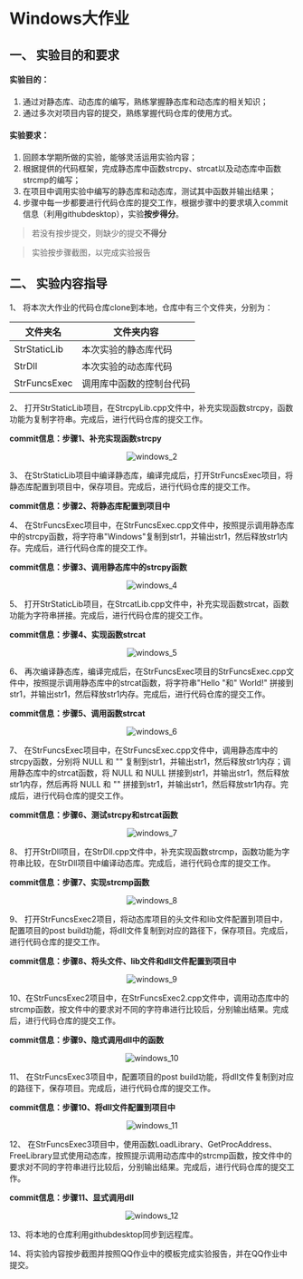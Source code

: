 # Windows大作业

## 一、	实验目的和要求
#### 实验目的：

1. 通过对静态库、动态库的编写，熟练掌握静态库和动态库的相关知识；
2. 通过多次对项目内容的提交，熟练掌握代码仓库的使用方式。

#### 实验要求：

1.	回顾本学期所做的实验，能够灵活运用实验内容；
2.	根据提供的代码框架，完成静态库中函数strcpy、strcat以及动态库中函数strcmp的编写；
3.	在项目中调用实验中编写的静态库和动态库，测试其中函数并输出结果；
4.	步骤中每一步都要进行代码仓库的提交工作，根据步骤中的要求填入commit信息（利用githubdesktop），实验**按步得分**。

> 若没有按步提交，则缺少的提交**不得分**

> 实验按步骤截图，以完成实验报告

## 二、	实验内容指导
1、	将本次大作业的代码仓库clone到本地，仓库中有三个文件夹，分别为：

文件夹名  | 文件夹内容
------------- | -------------
StrStaticLib  | 本次实验的静态库代码
StrDll  | 本次实验的动态库代码
StrFuncsExec  | 调用库中函数的控制台代码

2、	打开StrStaticLib项目，在StrcpyLib.cpp文件中，补充实现函数strcpy，函数功能为复制字符串。完成后，进行代码仓库的提交工作。

**commit信息：步骤1、补充实现函数strcpy**

<div align=center ><img src="https://raw.githubusercontent.com/BioFrostX/WindowsPictures/master/windows_2.png" alt="windows_2"></div>

3、	在StrStaticLib项目中编译静态库，编译完成后，打开StrFuncsExec项目，将静态库配置到项目中，保存项目。完成后，进行代码仓库的提交工作。

**commit信息：步骤2、将静态库配置到项目中**

4、	在StrFuncsExec项目中，在StrFuncsExec.cpp文件中，按照提示调用静态库中的strcpy函数，将字符串"Windows"复制到str1，并输出str1，然后释放str1内存。完成后，进行代码仓库的提交工作。

**commit信息：步骤3、调用静态库中的strcpy函数**

<div align=center ><img src="https://raw.githubusercontent.com/BioFrostX/WindowsPictures/master/windows_4.png" alt="windows_4"></div>


5、	打开StrStaticLib项目，在StrcatLib.cpp文件中，补充实现函数strcat，函数功能为字符串拼接。完成后，进行代码仓库的提交工作。

**commit信息：步骤4、实现函数strcat**

<div align=center ><img src="https://raw.githubusercontent.com/BioFrostX/WindowsPictures/master/windows_5.png" alt="windows_5"></div>

6、	再次编译静态库，编译完成后，在StrFuncsExec项目的StrFuncsExec.cpp文件中，按照提示调用静态库中的strcat函数，将字符串"Hello "和" World!" 拼接到str1，并输出str1，然后释放str1内存。完成后，进行代码仓库的提交工作。

**commit信息：步骤5、调用函数strcat**

<div align=center ><img src="https://raw.githubusercontent.com/BioFrostX/WindowsPictures/master/windows_6.png" alt="windows_6"></div>

7、  在StrFuncsExec项目中，在StrFuncsExec.cpp文件中，调用静态库中的strcpy函数，分别将 NULL 和 "" 复制到str1，并输出str1，然后释放str1内存；调用静态库中的strcat函数，将 NULL 和 NULL 拼接到str1，并输出str1，然后释放str1内存，然后再将 NULL 和 "" 拼接到str1，并输出str1，然后释放str1内存。完成后，进行代码仓库的提交工作。

**commit信息：步骤6、测试strcpy和strcat函数**

<div align=center ><img src="https://raw.githubusercontent.com/BioFrostX/WindowsPictures/master/windows_7.png" alt="windows_7"></div>


8、	打开StrDll项目，在StrDll.cpp文件中，补充实现函数strcmp，函数功能为字符串比较，在StrDll项目中编译动态库。完成后，进行代码仓库的提交工作。

**commit信息：步骤7、实现strcmp函数**

<div align=center ><img src="https://raw.githubusercontent.com/BioFrostX/WindowsPictures/master/windows_8.png" alt="windows_8"></div>

9、	打开StrFuncsExec2项目，将动态库项目的头文件和lib文件配置到项目中，配置项目的post build功能，将dll文件复制到对应的路径下，保存项目。完成后，进行代码仓库的提交工作。

**commit信息：步骤8、将头文件、lib文件和dll文件配置到项目中**

<div align=center ><img src="https://raw.githubusercontent.com/BioFrostX/WindowsPictures/master/windows_9.png" alt="windows_9"></div>

10、在StrFuncsExec2项目中，在StrFuncsExec2.cpp文件中，调用动态库中的strcmp函数，按文件中的要求对不同的字符串进行比较后，分别输出结果。完成后，进行代码仓库的提交工作。

**commit信息：步骤9、隐式调用dll中的函数**

<div align=center ><img src="https://raw.githubusercontent.com/BioFrostX/WindowsPictures/master/windows_10.png" alt="windows_10"></div>

11、	在StrFuncsExec3项目中，配置项目的post build功能，将dll文件复制到对应的路径下，保存项目。完成后，进行代码仓库的提交工作。

**commit信息：步骤10、将dll文件配置到项目中**

<div align=center ><img src="https://raw.githubusercontent.com/BioFrostX/WindowsPictures/master/windows_11.png" alt="windows_11"></div>

12、	在StrFuncsExec3项目中，使用函数LoadLibrary、GetProcAddress、FreeLibrary显式使用动态库，按照提示调用动态库中的strcmp函数，按文件中的要求对不同的字符串进行比较后，分别输出结果。完成后，进行代码仓库的提交工作。

**commit信息：步骤11、显式调用dll**

<div align=center ><img src="https://raw.githubusercontent.com/BioFrostX/WindowsPictures/master/windows_12.png" alt="windows_12"></div>

13、将本地的仓库利用githubdesktop同步到远程库。

14、将实验内容按步截图并按照QQ作业中的模板完成实验报告，并在QQ作业中提交。
